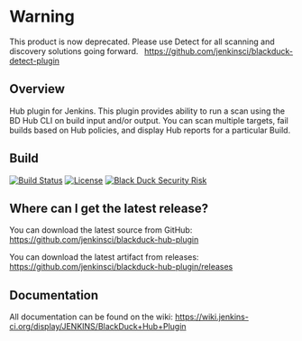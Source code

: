 # Warning
This product is now deprecated. Please use Detect for all scanning and discovery solutions going forward.  https://github.com/jenkinsci/blackduck-detect-plugin

## Overview

Hub plugin for Jenkins. This plugin provides ability to run a scan using the BD Hub CLI on build input and/or output. You can scan multiple targets, fail builds based on Hub policies, and display Hub reports for a particular Build.

## Build ##
[![Build Status](https://travis-ci.org/jenkinsci/blackduck-hub-plugin.svg?branch=master)](https://travis-ci.org/jenkinsci/blackduck-hub-plugin)
[![License](https://img.shields.io/badge/License-Apache%202.0-blue.svg)](https://opensource.org/licenses/Apache-2.0)
[![Black Duck Security Risk](https://copilot.blackducksoftware.com/github/repos/jenkinsci/blackduck-hub-plugin/branches/master/badge-risk.svg)](https://copilot.blackducksoftware.com/github/repos/jenkinsci/blackduck-hub-plugin/branches/master)


## Where can I get the latest release? ##
You can download the latest source from GitHub: https://github.com/jenkinsci/blackduck-hub-plugin

You can download the latest artifact from releases: https://github.com/jenkinsci/blackduck-hub-plugin/releases

## Documentation ##
All documentation can be found on the wiki:  https://wiki.jenkins-ci.org/display/JENKINS/BlackDuck+Hub+Plugin

